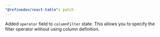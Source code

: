 ```yaml
---
"@refinedev/react-table": patch
---
```


Added `operator` field to `columnFilter` state. This allows you to specify the filter operator without using column definition.

